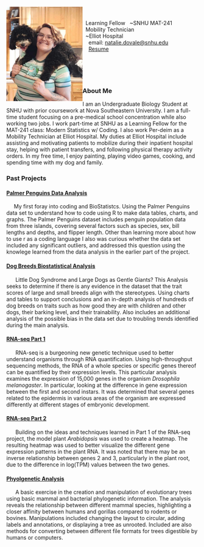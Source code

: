 <img src="SiteFiles/lylahandme.jpg" align="left" width=200> &nbsp; 
<br/>
<br/>
&nbsp; Learning Fellow
&nbsp; ~SNHU MAT-241 <br/>
&nbsp; Mobility Technician <br/>
&nbsp; ~Elliot Hospital <br/>
&nbsp; &nbsp; email: natalie.dovale@snhu.edu<br/>
&nbsp; &nbsp; [Resume](https://docs.google.com/document/d/14Z6EaGyPkXhglJOP3bw3A3wkWA113if3x3NgrTIWwkE/edit?usp=sharing)
<br/>
<br/>
<br/>
<br/>
<br/>
### About Me
I am an Undergraduate Biology Student at SNHU with prior coursework at Nova Southeastern University. I am a full-time student focusing on a pre-medical school concentration while also working two jobs. I work part-time at SNHU as a Learning Fellow for the MAT-241 class: Modern Statistics w/ Coding. I also work Per-deim as a Mobility Technician at Elliot Hospital. My duties at Elliot Hospital include assisting and motivating patients to mobilize during their inpatient hospital stay, helping with patient transfers, and following physical therapy activity orders. In my free time, I enjoy painting, playing video games, cooking, and spending time with my dog and family.
<br/>


### Past Projects
#### [Palmer Penguins Data Analysis](https://github.com/Leedahbee/BioStatisticsAnalysis/blob/main/Palmer%20Penguins%20v2.html.md) <br/>
&nbsp; &nbsp; &nbsp;My first foray into coding and BioStatistcs. Using the Palmer Penguins data set to understand how to code using R to make data tables, charts, and graphs. The Palmer Penguins dataset includes penguin population data from three islands, covering several factors such as species, sex, bill lengths and depths, and flipper length. Other than learning more about how to use r as a coding language I also was curious whether the data set included any significant outliers, and addressed this question using the knowlege learned from the data analysis in the earlier part of the project.
<br/>

#### [Dog Breeds Biostatistical Analysis](https://github.com/Leedahbee/BioStatisticsAnalysis/blob/main/Dog%20Breeds%20Biostats.qmd) <br/>
&nbsp; &nbsp; &nbsp; Little Dog Syndrome and Large Dogs as Gentle Giants? This Analysis seeks to determine if there is any evidence in the dataset that the trait scores of large and small breeds align with the stereotypes. Using charts and tables to support conclusions and an in-depth analysis of hundreds of dog breeds on traits such as how good they are with children and other dogs, their barking level, and their trainability. Also includes an additional analysis of the possible bias in the data set due to troubling trends identified during the main analysis.
<br/>

#### [RNA-seq Part 1](https://github.com/Leedahbee/BioInformatics-/blob/main/RNA%20Seq%20FINAL.qmd) <br/>
&nbsp; &nbsp; &nbsp; RNA-seq is a burgeoning new genetic technique used to better understand organisms through RNA quantification. Using high-throughput sequencing methods, the RNA of a whole species or specific genes thereof can be quantified by their expression levels. This particular analysis examines the expression of 15,000 genes in the organism _Drosophila melanogaster_. In particular, looking at the difference in gene expression between the first and second instars. It was determined that several genes related to the epidermis in various areas of the organism are expressed differently at different stages of embryonic development.
<br/>

#### [RNA-seq Part 2](https://github.com/Leedahbee/BioInformatics-/blob/main/RNA%20Seq%20dos.qmd) <br/>
&nbsp; &nbsp; &nbsp; Building on the ideas and techniques learned in Part 1 of the RNA-seq project, the model plant _Arabidopsis_ was used to create a heatmap. The resulting heatmap was used to better visualize the different gene expression patterns in the plant RNA. It was noted that there may be an inverse relationship between genes 2 and 3, particularly in the plant root, due to the difference in log(TPM) values between the two genes.
<br/>

#### [Phyolgenetic Analysis](https://github.com/Leedahbee/BioInformatics-/blob/main/Phylogenetics.qmd) <br/>
&nbsp; &nbsp; &nbsp; A basic exercise in the creation and manipulation of evolutionary trees using basic mammal and bacterial phylogenetic information. The analysis reveals the relationship between different mammal species, highlighting a closer affinity between humans and gorillas compared to rodents or bovines. Manipulations included changing the layout to circular, adding labels and annotations, or displaying a tree as unrooted. Included are also methods for converting between different file formats for trees digestible by humans or computers.





